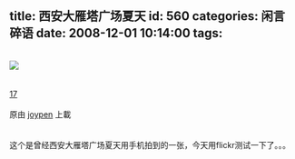 title: 西安大雁塔广场夏天
id: 560
categories: 闲言碎语
date: 2008-12-01 10:14:00
tags:
---

</br>[![](http://m1.img.libdd.com/farm5/2012/0821/17/7D9FD72212C5D79C9D72BB84ABF5EDE7144DBD5EF698_240_180.JPEG)</img>](http://www.flickr.com/photos/joypen/2407189284/ "photo sharing")
</br>
</br><span>
</br>[17](http://www.flickr.com/photos/joypen/2407189284/)
</br>
</br>原由 [joypen](http://www.flickr.com/people/joypen/) 上載
</br></span>
</br>
</br>这个是曾经西安大雁塔广场夏天用手机拍到的一张，今天用flickr测试一下了。。。
</br>
</br>
